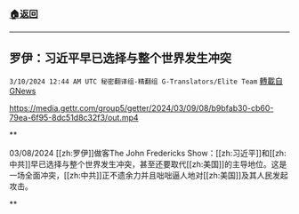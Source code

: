 ###  [:house:返回](README.md)
---


## 罗伊：习近平早已选择与整个世界发生冲突
`3/10/2024 12:44 AM UTC 秘密翻译组-精翻组 G-Translators/Elite Team` [轉載自GNews](https://gnews.org/articles/2380656)


https://media.gettr.com/group5/getter/2024/03/09/08/b9bfab30-cb60-79ea-6f95-8dc51d8c32f3/out.mp4


**

03/08/2024 [[zh:罗伊]]做客The John Fredericks Show：[[zh:习近平]]和[[zh:中共]]早已选择与整个世界发生冲突，甚至还要取代[[zh:美国]]的主导地位。这是一场全面冲突，[[zh:中共]]正不遗余力并且咄咄逼人地对[[zh:美国]]及其人民发起攻击。

**
